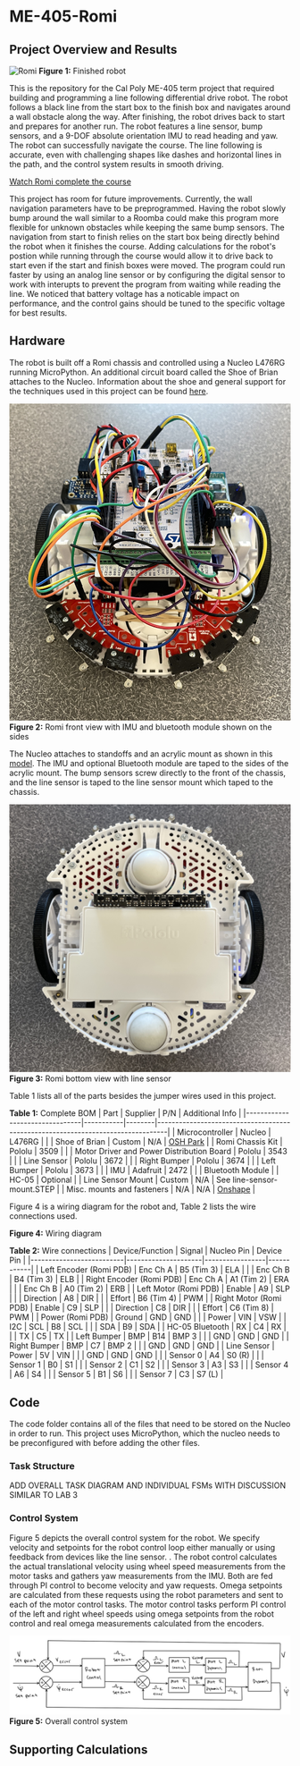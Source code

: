 # ME-405-Romi
## Project Overview and Results
![Romi](images/romi.JPG "Romi")
**Figure 1:** Finished robot

This is the repository for the Cal Poly ME-405 term project that required building and programming a line following differential drive robot. The robot follows a black line from the start box to the finish box and navigates around a wall obstacle along the way. After finishing, the robot drives back to start and prepares for another run. The robot features a line sensor, bump sensors, and a 9-DOF absolute orientation IMU to read heading and yaw. The robot can successfully navigate the course. The line following is accurate, even with challenging shapes like dashes and horizontal lines in the path, and the control system results in smooth driving.

[Watch Romi complete the course](https://cpslo-my.sharepoint.com/:v:/g/personal/cobentle_calpoly_edu/EVazc3-Y6zpHkRecavvJRQMB5AY1bCsFI095H2HzwaM4ng?nav=eyJyZWZlcnJhbEluZm8iOnsicmVmZXJyYWxBcHAiOiJPbmVEcml2ZUZvckJ1c2luZXNzIiwicmVmZXJyYWxBcHBQbGF0Zm9ybSI6IldlYiIsInJlZmVycmFsTW9kZSI6InZpZXciLCJyZWZlcnJhbFZpZXciOiJNeUZpbGVzTGlua0NvcHkifX0&e=TcedAd)

This project has room for future improvements. Currently, the wall navigation parameters have to be preprogrammed. Having the robot slowly bump around the wall similar to a Roomba could make this program more flexible for unknown obstacles while keeping the same bump sensors. The navigation from start to finish relies on the start box being directly behind the robot when it finishes the course. Adding calculations for the robot's postion while running through the course would allow it to drive back to start even if the start and finish boxes were moved. The program could run faster by using an analog line sensor or by configuring the digital sensor to work with interupts to prevent the program from waiting while reading the line. We noticed that battery voltage has a noticable impact on performance, and the control gains should be tuned to the specific voltage for best results.

## Hardware
The robot is built off a Romi chassis and controlled using a Nucleo L476RG running MicroPython. An additional circuit board called the Shoe of Brian attaches to the Nucleo. Information about the shoe and general support for the techniques used in this project can be found [here](https://github.com/spluttflob/ME405-Support).

![Romi Front](images/romi-front.JPG "Romi Front")
**Figure 2:** Romi front view with IMU and bluetooth module shown on the sides

The Nucleo attaches to standoffs and an acrylic mount as shown in this [model](https://cad.onshape.com/documents/b78783ff999bc8e6a9990234). The IMU and optional Bluetooth module are taped to the sides of the acrylic mount. The bump sensors screw directly to the front of the chassis, and the line sensor is taped to the line sensor mount which taped to the chassis.

![Romi Bottom](images/romi-bottom.JPG "Romi Bottom")
**Figure 3:** Romi bottom view with line sensor

Table 1 lists all of the parts besides the jumper wires used in this project.

**Table 1:** Complete BOM
| Part                           | Supplier  | P/N    | Additional Info                                                                 |
|--------------------------------|-----------|--------|---------------------------------------------------------------------------------|
| Microcontroller                | Nucleo    | L476RG |                                                                                 |
| Shoe of Brian                  | Custom    | N/A    | [OSH Park](https://oshpark.com/shared_projects/e6X6OnYK)                   |
| Romi Chassis Kit               | Pololu    | 3509   |                                                                                 |
| Motor Driver and Power Distribution Board | Pololu | 3543   |                                                                                 |
| Line Sensor                    | Pololu    | 3672   |                                                                                 |
| Right Bumper                   | Pololu    | 3674   |                                                                                 |
| Left Bumper                    | Pololu    | 3673   |                                                                                 |
| IMU                            | Adafruit  | 2472   |                                                                                 |
| Bluetooth Module               |           | HC-05  | Optional                                                                       |
| Line Sensor Mount              | Custom    | N/A    | See line-sensor-mount.STEP                                                         |
| Misc. mounts and fasteners     | N/A       | N/A    | [Onshape](https://cad.onshape.com/documents/b78783ff999bc8e6a9990234)      |

Figure 4 is a wiring diagram for the robot and, Table 2 lists the wire connections used.

**Figure 4:** Wiring diagram

**Table 2:** Wire connections
| Device/Function          | Signal              | Nucleo Pin      | Device Pin |
|--------------------------|---------------------|-----------------|------------|
| Left Encoder (Romi PDB)  | Enc Ch A            | B5 (Tim 3)      | ELA        |
|                          | Enc Ch B            | B4 (Tim 3)      | ELB        |
| Right Encoder (Romi PDB) | Enc Ch A            | A1 (Tim 2)      | ERA        |
|                          | Enc Ch B            | A0 (Tim 2)      | ERB        |
| Left Motor (Romi PDB)    | Enable              | A9              | SLP        |
|                          | Direction           | A8              | DIR        |
|                          | Effort              | B6 (Tim 4)      | PWM        |
| Right Motor (Romi PDB)   | Enable              | C9              | SLP        |
|                          | Direction           | C8              | DIR        |
|                          | Effort              | C6 (Tim 8)      | PWM        |
| Power (Romi PDB)         | Ground              | GND             | GND        |
|                          | Power               | VIN             | VSW        |
| I2C                      | SCL                 | B8              | SCL        |
|                          | SDA                 | B9              | SDA        |
| HC-05 Bluetooth          | RX                  | C4              | RX         |
|                          | TX                  | C5              | TX         |
| Left Bumper              | BMP                 | B14             | BMP 3      |
|                          | GND                 | GND             | GND        |
| Right Bumper             | BMP                 | C7              | BMP 2      |
|                          | GND                 | GND             | GND        |
| Line Sensor              | Power               | 5V              | VIN        |
|                          | GND                 | GND             | GND        |
|                          | Sensor 0            | A4              | S0 (R)     |
|                          | Sensor 1            | B0              | S1         |
|                          | Sensor 2            | C1              | S2         |
|                          | Sensor 3            | A3              | S3         |
|                          | Sensor 4            | A6              | S4         |
|                          | Sensor 5            | B1              | S6         |
|                          | Sensor 7            | C3              | S7 (L)     |

## Code
The code folder contains all of the files that need to be stored on the Nucleo in order to run. This project uses MicroPython, which the nucleo needs to be preconfigured with before adding the other files.

### Task Structure
ADD OVERALL TASK DIAGRAM AND INDIVIDUAL FSMs WITH DISCUSSION SIMILAR TO LAB 3

### Control System
Figure 5 depicts the overall control system for the robot. We specify velocity and setpoints for the robot control loop either manually or using feedback from devices like the line sensor. . The robot control calculates the actual translational velocity using wheel speed measurements from the motor tasks and gathers yaw measurements from the IMU. Both are fed through PI control to become velocity and yaw requests. Omega setpoints are calculated from these requests using the robot parameters and sent to each of the motor control tasks. The motor control tasks perform PI control of the left and right wheel speeds using omega setpoints from the robot control and real omega measurements calculated from the encoders.

![Control System](images/control-system.png "Control System")
**Figure 5:** Overall control system

## Supporting Calculations

